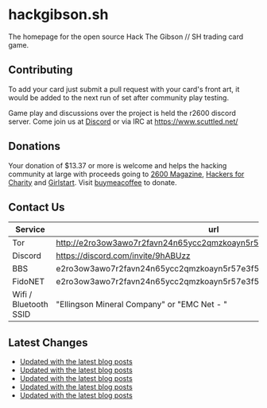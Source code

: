 # hackgibson.sh
The homepage for the open source Hack The Gibson // SH trading card game.


## Contributing

To add your card just submit a pull request with your card's front art, it would be added to the next run of set after community play testing.

Game play and discussions over the project is held the r2600 discord server. Come join us at [Discord](https://discord.com/invite/9hABUzz) or via IRC at https://www.scuttled.net/


## Donations

Your donation of $13.37 or more is welcome and helps the hacking community at large with proceeds going to [2600 Magazine](https://2600.com/), [Hackers for Charity](https://hackersforcharity.org) and [Girlstart](https://girlstart.org).  Visit [buymeacoffee](https://www.buymeacoffee.com/hackgibson.sh) to donate.


## Contact Us

Service | url
-|-
Tor | http://e2ro3ow3awo7r2favn24n65ycc2qmzkoayn5r57e3f56nvjwdcgg32ad.onion
Discord | https://discord.com/invite/9hABUzz
BBS | e2ro3ow3awo7r2favn24n65ycc2qmzkoayn5r57e3f56nvjwdcgg32ad.onion:23
FidoNET | e2ro3ow3awo7r2favn24n65ycc2qmzkoayn5r57e3f56nvjwdcgg32ad.onion:24554
Wifi / Bluetooth SSID | "Ellingson Mineral Company" or "EMC Net - <fidonet address>"

## Latest Changes
<!-- BLOG-POST-LIST:START -->
- [Updated with the latest blog posts](https://github.com/DFW2600/hackgibson.sh/commit/0b1cf8f148e461a39683a36486a76ff3bc449495)
- [Updated with the latest blog posts](https://github.com/DFW2600/hackgibson.sh/commit/2af0aca5b24fbe521610e5b7ffa4afa3ebef056f)
- [Updated with the latest blog posts](https://github.com/DFW2600/hackgibson.sh/commit/bba8cb02498c62a7af4d73cc8a3f83184bc0081b)
- [Updated with the latest blog posts](https://github.com/DFW2600/hackgibson.sh/commit/9a639ae6eb8dfdd5f71b7e22145efc5cd7a85302)
- [Updated with the latest blog posts](https://github.com/DFW2600/hackgibson.sh/commit/63fa026126066f8ca2b09e3b5b722dc9f01544b8)
<!-- BLOG-POST-LIST:END -->
